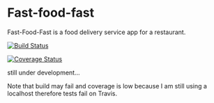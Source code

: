 # Fast-food-fast
Fast-Food-Fast is a food delivery service app for a restaurant.

[![Build Status](https://travis-ci.com/Opio-Emmanuel-Omona/Fast-food-fast.svg?branch=api_v2)](https://travis-ci.com/Opio-Emmanuel-Omona/Fast-food-fast)

[![Coverage Status](https://coveralls.io/repos/github/Opio-Emmanuel-Omona/Fast-food-fast/badge.svg?branch=api_v2)](https://coveralls.io/github/Opio-Emmanuel-Omona/Fast-food-fast?branch=api_v2)

still under development...

Note that build may fail and coverage is low because I am still using a localhost therefore tests fail on Travis.